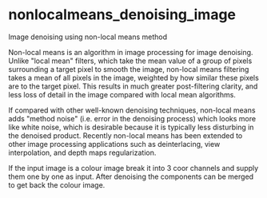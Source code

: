 # nonlocalmeans_denoising_image
Image denoising using non-local means method

Non-local means is an algorithm in image processing for image denoising. Unlike "local mean" filters, which take the mean value of a group of pixels surrounding a target pixel to smooth the image, non-local means filtering takes a mean of all pixels in the image, weighted by how similar these pixels are to the target pixel. This results in much greater post-filtering clarity, and less loss of detail in the image compared with local mean algorithms.

If compared with other well-known denoising techniques, non-local means adds "method noise" (i.e. error in the denoising process) which looks more like white noise, which is desirable because it is typically less disturbing in the denoised product. Recently non-local means has been extended to other image processing applications such as deinterlacing, view interpolation, and depth maps regularization.

If the input image is a colour image break it into 3 coor channels and supply them one by one as input. After denoising the components can be merged to get back the colour image.

